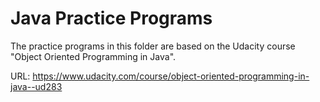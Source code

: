 # Java Practice Programs

The practice programs in this folder are based on the Udacity course "Object Oriented Programming in Java".

URL: https://www.udacity.com/course/object-oriented-programming-in-java--ud283

